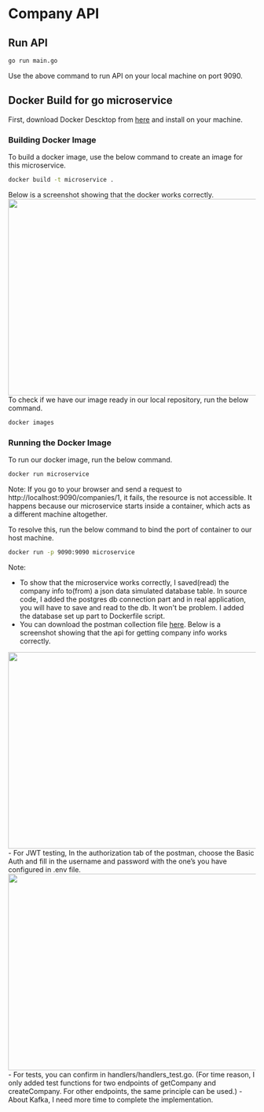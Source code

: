 # Company API


## Run API

``` bash
go run main.go
```

Use the above command to run API on your local machine on port 9090.

## Docker Build for go microservice
First, download Docker Descktop from <a href="https://www.docker.com/products/docker-desktop/">here</a> and install on your machine.
### Building Docker Image
To build a docker image, use the below command to create an image for this microservice.

``` bash
docker build -t microservice .
```
Below is a screenshot showing that the docker works correctly.
<img src="https://drive.google.com/file/d/13G0Cd9haxrnCczCLJykg-_jgn17UIsKF/view?usp=share_link"  width="600" height="400" data-load="full"/>
To check if we have our image ready in our local repository, run the below command.
``` bash
docker images
```
### Running the Docker Image
To run our docker image, run the below command.
``` bash
docker run microservice
```
Note: If you go to your browser and send a request to http://localhost:9090/companies/1, it fails, the resource is not accessible. It happens because our microservice starts inside a container, which acts as a different machine altogether.

To resolve this, run the below command to bind the port of container to our host machine.
``` bash
docker run -p 9090:9090 microservice
```
Note: 
- To show that the microservice works correctly, I saved(read) the company info to(from) a json data simulated database table. In source code, I added the postgres db connection part and in real application, you will have to save and read to the db. It won't be problem. I added the database set up part to Dockerfile script.
- You can download the postman collection file <a href="https://drive.google.com/file/d/1HljPJf279WtxrNRijgsgC-9sUEPhoVVT/view?usp=sharing">here</a>.
 Below is a screenshot showing that the api for getting company info works correctly.
 <img src="https://drive.google.com/file/d/1088vYi6pKyZm_q0Oy4QNUhBoTmTiwB2k/view?usp=share_link" width="600" height="400" data-load="full"/>
- For JWT testing, In the authorization tab of the postman, choose the Basic Auth and fill in the username and password with the one’s you have configured in .env file.
 <img src="https://drive.google.com/file/d/13jvr1JU863lvnh4NWsnzCspkDAk0cOwR/view?usp=share_link" width="600" height="400" data-load="full"/>
- For tests, you can confirm in handlers/handlers_test.go. (For time reason, I only added test functions for two endpoints of getCompany and createCompany. For other endpoints, the same principle can be used.)
- About Kafka, I need more time to complete the implementation.

